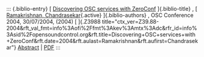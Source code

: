 ::: {.biblio-entry}
[ [Discovering OSC services with
ZeroConf](publication/discovering-osc-services-zeroconf)
]{.biblio-title} , [ [Ramakrishnan,
Chandrasekar](publications/author/Ramakrishnan){.active}
]{.biblio-authors} , OSC Conference 2004, 30/07/2004, (2004) [ ]{.Z3988
title="ctx_ver=Z39.88-2004&rft_val_fmt=info%3Aofi%2Ffmt%3Akev%3Amtx%3Adc&rfr_id=info%3Asid%2Fopensoundcontrol.org&rft.title=Discovering+OSC+services+with+ZeroConf&rft.date=2004&rft.aulast=Ramakrishnan&rft.aufirst=Chandrasekar"}
[Abstract](publication/discovering-osc-services-zeroconf) \|
[PDF](files/Rendezvous-OSC.pdf)
:::
